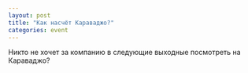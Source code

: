 ```yaml
---
layout: post
title: "Как насчёт Караваджо?"
categories: event
---
```

Никто не хочет за компанию в следующие выходные посмотреть на Караваджо?